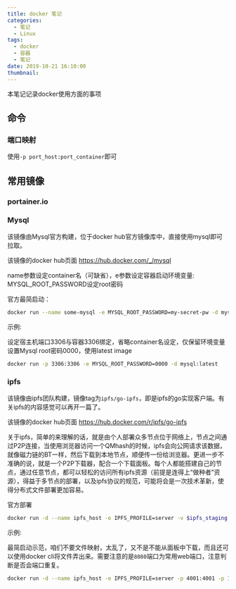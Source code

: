 ```yaml
---
title: docker 笔记
categories:
  - 笔记
  - Linux
tags:
  - docker
  - 容器
  - 笔记
date: 2019-10-21 16:10:00
thumbnail:
---
```


本笔记记录docker使用方面的事项

## 命令

### 端口映射

使用`-p port_host:port_container`即可

## 常用镜像

### portainer.io

### Mysql

该镜像由Mysql官方构建，位于docker hub官方镜像库中，直接使用mysql即可拉取。

该镜像的docker hub页面 <https://hub.docker.com/_/mysql>

name参数设定container名（可缺省），e参数设定容器启动环境变量: MYSQL_ROOT_PASSWORD设定root密码

官方最简启动：

```bash
docker run --name some-mysql -e MYSQL_ROOT_PASSWORD=my-secret-pw -d mysql:tag
```

示例:

设定宿主机端口3306与容器3306绑定，省略container名设定，仅保留环境变量设置Mysql root密码0000，使用latest image

```bash
docker run -p 3306:3306 -e MYSQL_ROOT_PASSWORD=0000 -d mysql:latest
```

### ipfs

该镜像由ipfs团队构建，镜像tag为`ipfs/go-ipfs`，即是ipfs的go实现客户端。有关ipfs的内容感觉可以再开一篇了。

该镜像的docker hub页面 <https://hub.docker.com/r/ipfs/go-ipfs>

关于ipfs，简单的来理解的话，就是由个人部署众多节点位于网络上，节点之间通过P2P连接，当使用浏览器访问一个QMhash的时候，ipfs会向公网请求该数据，就像磁力链的BT一样，然后下载到本地节点，顺便传一份给浏览器。更进一步不准确的说，就是一个P2P下载器，配合一个下载面板。每个人都能搭建自己的节点，通过任意节点，都可以轻松的访问所有ipfs资源（前提是连得上“做种者”资源），得益于多节点的部署，以及ipfs协议的规范，可能将会是一次技术革新，使得分布式文件部署更加容易。

官方部署

```bash
docker run -d --name ipfs_host -e IPFS_PROFILE=server -v $ipfs_staging:/export -v $ipfs_data:/data/ipfs -p 4001:4001 -p 127.0.0.1:8080:8080 -p 127.0.0.1:5001:5001 ipfs/go-ipfs:latest
```

示例:

最简启动示范，咱们不要文件映射，太乱了，又不是不能从面板中下载，而且还可以使用docker cli将文件弄出来。需要注意的是`8080`端口为常用web端口，注意判断是否会端口重复。

```bash
docker run -d --name ipfs_host -e IPFS_PROFILE=server -p 4001:4001 -p 127.0.0.1:8080:8080 -p 127.0.0.1:5001:5001 ipfs/go-ipfs:latest
```
